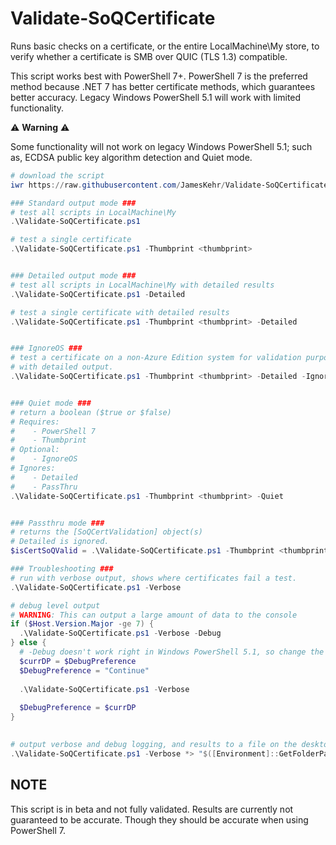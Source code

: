 # Validate-SoQCertificate
Runs basic checks on a certificate, or the entire LocalMachine\My store, to verify whether a certificate is SMB over QUIC (TLS 1.3) compatible.

This script works best with PowerShell 7+. PowerShell 7 is the preferred method because .NET 7 has better certificate methods, which guarantees better accuracy. Legacy Windows PowerShell 5.1 will work with limited functionality.

:warning: **Warning** :warning:

Some functionality will not work on legacy Windows PowerShell 5.1; such as, ECDSA public key algorithm detection and Quiet mode. 


```powershell
# download the script
iwr https://raw.githubusercontent.com/JamesKehr/Validate-SoQCertificate/main/Validate-SoQCertificate.ps1 -OutFile "$pwd\Validate-SoQCertificate.ps1"

### Standard output mode ###
# test all scripts in LocalMachine\My
.\Validate-SoQCertificate.ps1

# test a single certificate
.\Validate-SoQCertificate.ps1 -Thumbprint <thumbprint>


### Detailed output mode ###
# test all scripts in LocalMachine\My with detailed results
.\Validate-SoQCertificate.ps1 -Detailed

# test a single certificate with detailed results
.\Validate-SoQCertificate.ps1 -Thumbprint <thumbprint> -Detailed


### IgnoreOS ###
# test a certificate on a non-Azure Edition system for validation purposes
# with detailed output.
.\Validate-SoQCertificate.ps1 -Thumbprint <thumbprint> -Detailed -IgnoreOS


### Quiet mode ###
# return a boolean ($true or $false)
# Requires:
#    - PowerShell 7
#    - Thumbprint
# Optional:
#    - IgnoreOS
# Ignores:
#    - Detailed
#    - PassThru
.\Validate-SoQCertificate.ps1 -Thumbprint <thumbprint> -Quiet


### Passthru mode ###
# returns the [SoQCertValidation] object(s)
# Detailed is ignored.
$isCertSoQValid = .\Validate-SoQCertificate.ps1 -Thumbprint <thumbprint> -Passthru

### Troubleshooting ###
# run with verbose output, shows where certificates fail a test.
.\Validate-SoQCertificate.ps1 -Verbose

# debug level output
# WARNING: This can output a large amount of data to the console
if ($Host.Version.Major -ge 7) {
  .\Validate-SoQCertificate.ps1 -Verbose -Debug
} else {
  # -Debug doesn't work right in Windows PowerShell 5.1, so change the DebugPreference instead
  $currDP = $DebugPreference
  $DebugPreference = "Continue"
  
  .\Validate-SoQCertificate.ps1 -Verbose
  
  $DebugPreference = $currDP
}
  

# output verbose and debug logging, and results to a file on the desktop
.\Validate-SoQCertificate.ps1 -Verbose *> "$([Environment]::GetFolderPath("Desktop"))\soqCerts.txt"
```

## NOTE

This script is in beta and not fully validated. Results are currently not guaranteed to be accurate. Though they should be accurate when using PowerShell 7.
